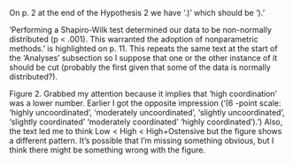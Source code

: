 On p. 2  at the end of the Hypothesis 2 we have ‘.)’ which should be ‘).’

‘Performing a Shapiro-Wilk test determined our data to be non-normally distributed (p < .001). This warranted the adoption of nonparametric methods.’ is highlighted on p. 11. This repeats the same text at the start of the ‘Analyses’ subsection so I suppose that one or the other instance of it should be cut (probably the first given that some of the data is normally distributed?).

Figure 2. Grabbed my attention because it implies that ‘high coordination’ was a lower number. Earlier I got the opposite impression (‘(6 -point scale: ‘highly uncoordinated’, ‘moderately uncoordinated’, ‘slightly uncoordinated’, ‘slightly coordinated’ ‘moderately coordinated’ ‘highly coordinated’).’) Also, the text led me to think Low < High < High+Ostensive but the figure shows a different pattern. It’s possible that I’m missing something obvious, but I think there might be something wrong with the figure.
